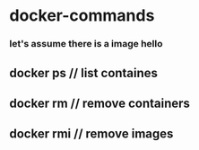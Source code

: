 # docker-commands
### let's assume there is a image hello
## docker ps        // list containes
## docker rm        // remove containers
## docker rmi       // remove images
